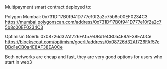 Multipayment smart contract deployed to:

Polygon Mumbai: 0x731Df17B0f941D777e10f2a2c75b8c00EF0234C3 https://mumbai.polygonscan.com/address/0x731Df17B0f941D777e10f2a2c75b8c00EF0234C3

Optimism Goerli: 0x08726d32Af726FAf57eDBd1eCB0a4E8AF38EA0Ce https://blockscout.com/optimism/goerli/address/0x08726d32Af726FAf57eDBd1eCB0a4E8AF38EA0Ce

Both networks are cheap and fast, they are very good options for users who start in web3